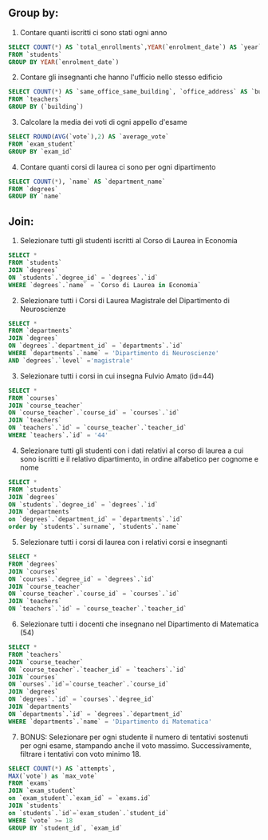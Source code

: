 ## Group by:

1. Contare quanti iscritti ci sono stati ogni anno 
```sql
SELECT COUNT(*) AS `total_enrollments`,YEAR(`enrolment_date`) AS `year` 
FROM `students`
GROUP BY YEAR(`enrolment_date`)
```
2. Contare gli insegnanti che hanno l'ufficio nello stesso edificio 
```sql
SELECT COUNT(*) AS `same_office_same_building`, `office_address` AS `building` 
FROM `teachers`
GROUP BY (`building`)
```
3. Calcolare la media dei voti di ogni appello d'esame 
```sql
SELECT ROUND(AVG(`vote`),2) AS `average_vote`
FROM `exam_student`
GROUP BY `exam_id`
```
4. Contare quanti corsi di laurea ci sono per ogni dipartimento
```sql
SELECT COUNT(*), `name` AS `department_name`
FROM `degrees`
GROUP BY `name`
```

## Join:

1. Selezionare tutti gli studenti iscritti al Corso di Laurea in Economia
```sql
SELECT * 
FROM `students`
JOIN `degrees` 
ON `students`.`degree_id` = `degrees`.`id`
WHERE `degrees`.`name` = `Corso di Laurea in Economia` 
```
2. Selezionare tutti i Corsi di Laurea Magistrale del Dipartimento di Neuroscienze
```sql
SELECT * 
FROM `departments`
JOIN `degrees`
ON `degrees`.`department_id` = `departments`.`id`
WHERE `departments`.`name` = 'Dipartimento di Neuroscienze'
AND `degrees`.`level` ='magistrale'
``` 
3. Selezionare tutti i corsi in cui insegna Fulvio Amato (id=44)
```sql
SELECT * 
FROM `courses`
JOIN `course_teacher` 
ON `course_teacher`.`course_id` = `courses`.`id`
JOIN `teachers`
ON `teachers`.`id` = `course_teacher`.`teacher_id`
WHERE `teachers`.`id` = '44'
```
4. Selezionare tutti gli studenti con i dati relativi al corso di laurea a cui sono iscritti e il relativo dipartimento, in ordine alfabetico per cognome e nome 
```sql
SELECT * 
FROM `students`
JOIN `degrees` 
ON `students`.`degree_id` = `degrees`.`id`
JOIN `departments`
on `degrees`.`department_id` = `departments`.`id`
order by `students`.`surname`, `students`.`name`
```
5. Selezionare tutti i corsi di laurea con i relativi corsi e insegnanti 
```sql
SELECT *
FROM `degrees`
JOIN `courses` 
ON `courses`.`degree_id` = `degrees`.`id`
JOIN `course_teacher` 
ON `course_teacher`.`course_id` = `courses`.`id`
JOIN `teachers` 
ON `teachers`.`id` = `course_teacher`.`teacher_id`
```
6. Selezionare tutti i docenti che insegnano nel Dipartimento di Matematica (54) 
```sql
SELECT *
FROM `teachers`
JOIN `course_teacher` 
ON `course_teacher`.`teacher_id` = `teachers`.`id`
JOIN `courses`
ON `ourses`.`id`=`course_teacher`.`course_id`
JOIN `degrees` 
ON `degrees`.`id` = `courses`.`degree_id`
JOIN `departments` 
ON `departments`.`id` = `degrees`.`department_id`
WHERE `departments`.`name` = 'Dipartimento di Matematica'
```
7. BONUS: Selezionare per ogni studente il numero di tentativi sostenuti per ogni esame, stampando anche il voto massimo. Successivamente, filtrare i tentativi con voto minimo 18.
```sql
SELECT COUNT(*) AS `attempts`, 
MAX(`vote`) as `max_vote`
FROM `exams`
JOIN `exam_student`
on `exam_student`.`exam_id` = `exams.id`
JOIN `students`
on `students`.`id`=`exam_studen`.`student_id`
WHERE `vote` >= 18
GROUP BY `student_id`, `exam_id`
```
